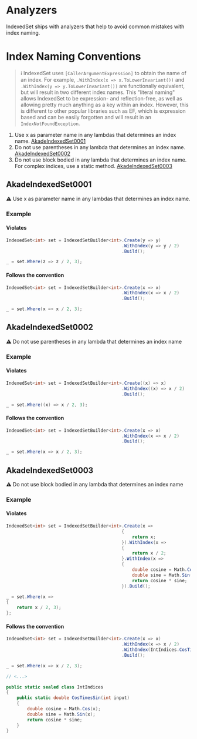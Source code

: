 # Analyzers

IndexedSet ships with analyzers that help to avoid common mistakes with index naming.

# Index Naming Conventions

> :information_source: IndexedSet uses `[CallerArgumentExpression]` to obtain the name of an index.
For example, `.WithIndex(x => x.ToLowerInvariant())` and `.WithIndex(y => y.ToLowerInvariant())` are functionally equivalent, but will result
in two different index names. This "literal naming" allows IndexedSet to be expression- and reflection-free, as well as allowing pretty much anything as a key
within an index. However, this is different to other popular libraries such as EF, which is expression based and can be easily forgotten and will result
in an `IndexNotFoundException`.

1. Use x as parameter name in any lambdas that determines an index name. [AkadeIndexedSet0001](#AkadeIndexedSet0001)
1. Do not use parentheses in any lambda that determines an index name. [AkadeIndexedSet0002](#AkadeIndexedSet0002)
1. Do not use block bodied in any lambda that determines an index name. For complex indices, use a static method. [AkadeIndexedSet0003](#AkadeIndexedSet0003)

## AkadeIndexedSet0001

:warning: Use x as parameter name in any lambdas that determines an index name.

### Example

#### Violates

```csharp
IndexedSet<int> set = IndexedSetBuilder<int>.Create(y => y)
                                            .WithIndex(y => y / 2)
                                            .Build();

_ = set.Where(z => z / 2, 3);
```

#### Follows the convention

```csharp
IndexedSet<int> set = IndexedSetBuilder<int>.Create(x => x)
                                            .WithIndex(x => x / 2)
                                            .Build();

_ = set.Where(x => x / 2, 3);
```

## AkadeIndexedSet0002

:warning: Do not use parentheses in any lambda that determines an index name

### Example

#### Violates

```csharp
IndexedSet<int> set = IndexedSetBuilder<int>.Create((x) => x)
                                            .WithIndex((x) => x / 2)
                                            .Build();

_ = set.Where((x) => x / 2, 3);
```

#### Follows the convention

```csharp
IndexedSet<int> set = IndexedSetBuilder<int>.Create(x => x)
                                            .WithIndex(x => x / 2)
                                            .Build();

_ = set.Where(x => x / 2, 3);
```

## AkadeIndexedSet0003

:warning: Do not use block bodied in any lambda that determines an index name

### Example

#### Violates

```csharp
IndexedSet<int> set = IndexedSetBuilder<int>.Create(x =>
                                            {
                                                return x;
                                            }).WithIndex(x =>
                                            {
                                                return x / 2;
                                            }.WithIndex(x =>
                                            {
                                                double cosine = Math.Cos(x);
                                                double sine = Math.Sin(x);
                                                return cosine * sine;
                                            }).Build();

_ = set.Where(x =>
{
    return x / 2, 3);
};
```

#### Follows the convention

```csharp
IndexedSet<int> set = IndexedSetBuilder<int>.Create(x => x)
                                            .WithIndex(x => x / 2)
                                            .WithIndex(IntIndices.CosTimesSin)
                                            .Build();

_ = set.Where(x => x / 2, 3);

// <...>

public static sealed class IntIndices
{
    public static double CosTimesSin(int input)
    {
        double cosine = Math.Cos(x);
        double sine = Math.Sin(x);
        return cosine * sine;
    }
}

```